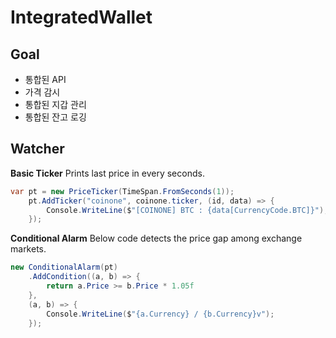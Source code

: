 IntegratedWallet
====

Goal
----
* 통합된 API
* 가격 감시
* 통합된 지갑 관리
* 통합된 잔고 로깅

Watcher
----
__Basic Ticker__
Prints last price in every seconds.
```csharp
var pt = new PriceTicker(TimeSpan.FromSeconds(1));
    pt.AddTicker("coinone", coinone.ticker, (id, data) => {
        Console.WriteLine($"[COINONE] BTC : {data[CurrencyCode.BTC]}");
    });
```

__Conditional Alarm__
Below code detects the price gap among exchange markets.
```csharp
new ConditionalAlarm(pt)
    .AddCondition((a, b) => {
        return a.Price >= b.Price * 1.05f
    },
    (a, b) => {
        Console.WriteLine($"{a.Currency} / {b.Currency}v");
    });
```